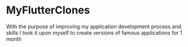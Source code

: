 # MyFlutterClones
With the purpose of improving my application development process and skills I took it upon myself to create versions of famous applications for 1 month
